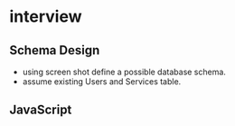 # interview

## Schema Design
- using screen shot define a possible database schema.
- assume existing Users and Services table.

## JavaScript
